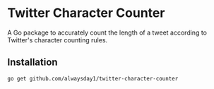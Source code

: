 # Twitter Character Counter

A Go package to accurately count the length of a tweet according to Twitter's character counting rules.

## Installation

```sh
go get github.com/alwaysday1/twitter-character-counter
